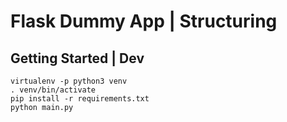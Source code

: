 # Flask Dummy App | Structuring

## Getting Started | Dev

`virtualenv -p python3 venv`  
`. venv/bin/activate`  
`pip install -r requirements.txt`  
`python main.py`
